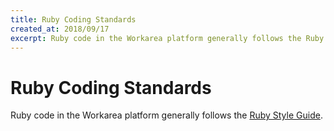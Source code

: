 ```yaml
---
title: Ruby Coding Standards
created_at: 2018/09/17
excerpt: Ruby code in the Workarea platform generally follows the Ruby Style Guide.
---
```


# Ruby Coding Standards

Ruby code in the Workarea platform generally follows the [Ruby Style Guide](https://github.com/bbatsov/ruby-style-guide).


